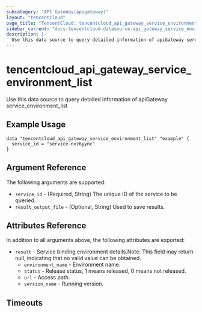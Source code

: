 ```yaml
---
subcategory: "API GateWay(apigateway)"
layout: "tencentcloud"
page_title: "TencentCloud: tencentcloud_api_gateway_service_environment_list"
sidebar_current: "docs-tencentcloud-datasource-api_gateway_service_environment_list"
description: |-
  Use this data source to query detailed information of apiGateway service_environment_list
---
```


# tencentcloud_api_gateway_service_environment_list

Use this data source to query detailed information of apiGateway service_environment_list

## Example Usage

```hcl
data "tencentcloud_api_gateway_service_environment_list" "example" {
  service_id = "service-nxz6yync"
}
```

## Argument Reference

The following arguments are supported:

* `service_id` - (Required, String) The unique ID of the service to be queried.
* `result_output_file` - (Optional, String) Used to save results.

## Attributes Reference

In addition to all arguments above, the following attributes are exported:

* `result` - Service binding environment details.Note: This field may return null, indicating that no valid value can be obtained.
  * `environment_name` - Environment name.
  * `status` - Release status, 1 means released, 0 means not released.
  * `url` - Access path.
  * `version_name` - Running version.


## Timeouts

<no value>


